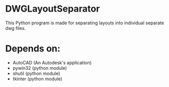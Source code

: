 # DWGLayoutSeparator
This Python program is made for separating layouts into individual separate dwg files.

# Depends on:
* AutoCAD (An Autodesk's application)
* pywin32 (python module)
* shutil (python module)
* tkinter (python module)
